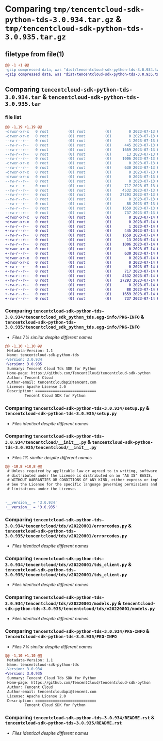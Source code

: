 # Comparing `tmp/tencentcloud-sdk-python-tds-3.0.934.tar.gz` & `tmp/tencentcloud-sdk-python-tds-3.0.935.tar.gz`

## filetype from file(1)

```diff
@@ -1 +1 @@
-gzip compressed data, was "dist/tencentcloud-sdk-python-tds-3.0.934.tar", last modified: Thu Jul 13 00:35:03 2023, max compression
+gzip compressed data, was "dist/tencentcloud-sdk-python-tds-3.0.935.tar", last modified: Fri Jul 14 00:39:57 2023, max compression
```

## Comparing `tencentcloud-sdk-python-tds-3.0.934.tar` & `tencentcloud-sdk-python-tds-3.0.935.tar`

### file list

```diff
@@ -1,19 +1,19 @@
-drwxr-xr-x   0 root         (0) root         (0)        0 2023-07-13 00:35:03.000000 tencentcloud-sdk-python-tds-3.0.934/
-drwxr-xr-x   0 root         (0) root         (0)        0 2023-07-13 00:35:03.000000 tencentcloud-sdk-python-tds-3.0.934/tencentcloud_sdk_python_tds.egg-info/
--rw-r--r--   0 root         (0) root         (0)        1 2023-07-13 00:35:03.000000 tencentcloud-sdk-python-tds-3.0.934/tencentcloud_sdk_python_tds.egg-info/dependency_links.txt
--rw-r--r--   0 root         (0) root         (0)      445 2023-07-13 00:35:03.000000 tencentcloud-sdk-python-tds-3.0.934/tencentcloud_sdk_python_tds.egg-info/SOURCES.txt
--rw-r--r--   0 root         (0) root         (0)     1659 2023-07-13 00:35:03.000000 tencentcloud-sdk-python-tds-3.0.934/tencentcloud_sdk_python_tds.egg-info/PKG-INFO
--rw-r--r--   0 root         (0) root         (0)       13 2023-07-13 00:35:03.000000 tencentcloud-sdk-python-tds-3.0.934/tencentcloud_sdk_python_tds.egg-info/top_level.txt
--rw-r--r--   0 root         (0) root         (0)     1006 2023-07-13 00:35:03.000000 tencentcloud-sdk-python-tds-3.0.934/setup.py
-drwxr-xr-x   0 root         (0) root         (0)        0 2023-07-13 00:35:03.000000 tencentcloud-sdk-python-tds-3.0.934/tencentcloud/
--rw-r--r--   0 root         (0) root         (0)      630 2023-07-13 00:35:03.000000 tencentcloud-sdk-python-tds-3.0.934/tencentcloud/__init__.py
-drwxr-xr-x   0 root         (0) root         (0)        0 2023-07-13 00:35:03.000000 tencentcloud-sdk-python-tds-3.0.934/tencentcloud/tds/
-drwxr-xr-x   0 root         (0) root         (0)        0 2023-07-13 00:35:03.000000 tencentcloud-sdk-python-tds-3.0.934/tencentcloud/tds/v20220801/
--rw-r--r--   0 root         (0) root         (0)        0 2023-07-13 00:35:03.000000 tencentcloud-sdk-python-tds-3.0.934/tencentcloud/tds/v20220801/__init__.py
--rw-r--r--   0 root         (0) root         (0)      717 2023-07-13 00:35:03.000000 tencentcloud-sdk-python-tds-3.0.934/tencentcloud/tds/v20220801/errorcodes.py
--rw-r--r--   0 root         (0) root         (0)     4532 2023-07-13 00:35:03.000000 tencentcloud-sdk-python-tds-3.0.934/tencentcloud/tds/v20220801/tds_client.py
--rw-r--r--   0 root         (0) root         (0)    27293 2023-07-13 00:35:03.000000 tencentcloud-sdk-python-tds-3.0.934/tencentcloud/tds/v20220801/models.py
--rw-r--r--   0 root         (0) root         (0)        0 2023-07-13 00:35:03.000000 tencentcloud-sdk-python-tds-3.0.934/tencentcloud/tds/__init__.py
--rw-r--r--   0 root         (0) root         (0)       88 2023-07-13 00:35:03.000000 tencentcloud-sdk-python-tds-3.0.934/setup.cfg
--rw-r--r--   0 root         (0) root         (0)     1659 2023-07-13 00:35:03.000000 tencentcloud-sdk-python-tds-3.0.934/PKG-INFO
--rw-r--r--   0 root         (0) root         (0)      737 2023-07-13 00:35:03.000000 tencentcloud-sdk-python-tds-3.0.934/README.rst
+drwxr-xr-x   0 root         (0) root         (0)        0 2023-07-14 00:39:57.000000 tencentcloud-sdk-python-tds-3.0.935/
+drwxr-xr-x   0 root         (0) root         (0)        0 2023-07-14 00:39:57.000000 tencentcloud-sdk-python-tds-3.0.935/tencentcloud_sdk_python_tds.egg-info/
+-rw-r--r--   0 root         (0) root         (0)        1 2023-07-14 00:39:57.000000 tencentcloud-sdk-python-tds-3.0.935/tencentcloud_sdk_python_tds.egg-info/dependency_links.txt
+-rw-r--r--   0 root         (0) root         (0)      445 2023-07-14 00:39:57.000000 tencentcloud-sdk-python-tds-3.0.935/tencentcloud_sdk_python_tds.egg-info/SOURCES.txt
+-rw-r--r--   0 root         (0) root         (0)     1659 2023-07-14 00:39:57.000000 tencentcloud-sdk-python-tds-3.0.935/tencentcloud_sdk_python_tds.egg-info/PKG-INFO
+-rw-r--r--   0 root         (0) root         (0)       13 2023-07-14 00:39:57.000000 tencentcloud-sdk-python-tds-3.0.935/tencentcloud_sdk_python_tds.egg-info/top_level.txt
+-rw-r--r--   0 root         (0) root         (0)     1006 2023-07-14 00:39:57.000000 tencentcloud-sdk-python-tds-3.0.935/setup.py
+drwxr-xr-x   0 root         (0) root         (0)        0 2023-07-14 00:39:57.000000 tencentcloud-sdk-python-tds-3.0.935/tencentcloud/
+-rw-r--r--   0 root         (0) root         (0)      630 2023-07-14 00:39:57.000000 tencentcloud-sdk-python-tds-3.0.935/tencentcloud/__init__.py
+drwxr-xr-x   0 root         (0) root         (0)        0 2023-07-14 00:39:57.000000 tencentcloud-sdk-python-tds-3.0.935/tencentcloud/tds/
+drwxr-xr-x   0 root         (0) root         (0)        0 2023-07-14 00:39:57.000000 tencentcloud-sdk-python-tds-3.0.935/tencentcloud/tds/v20220801/
+-rw-r--r--   0 root         (0) root         (0)        0 2023-07-14 00:39:57.000000 tencentcloud-sdk-python-tds-3.0.935/tencentcloud/tds/v20220801/__init__.py
+-rw-r--r--   0 root         (0) root         (0)      717 2023-07-14 00:39:57.000000 tencentcloud-sdk-python-tds-3.0.935/tencentcloud/tds/v20220801/errorcodes.py
+-rw-r--r--   0 root         (0) root         (0)     4532 2023-07-14 00:39:57.000000 tencentcloud-sdk-python-tds-3.0.935/tencentcloud/tds/v20220801/tds_client.py
+-rw-r--r--   0 root         (0) root         (0)    27293 2023-07-14 00:39:57.000000 tencentcloud-sdk-python-tds-3.0.935/tencentcloud/tds/v20220801/models.py
+-rw-r--r--   0 root         (0) root         (0)        0 2023-07-14 00:39:57.000000 tencentcloud-sdk-python-tds-3.0.935/tencentcloud/tds/__init__.py
+-rw-r--r--   0 root         (0) root         (0)       88 2023-07-14 00:39:57.000000 tencentcloud-sdk-python-tds-3.0.935/setup.cfg
+-rw-r--r--   0 root         (0) root         (0)     1659 2023-07-14 00:39:57.000000 tencentcloud-sdk-python-tds-3.0.935/PKG-INFO
+-rw-r--r--   0 root         (0) root         (0)      737 2023-07-14 00:39:57.000000 tencentcloud-sdk-python-tds-3.0.935/README.rst
```

### Comparing `tencentcloud-sdk-python-tds-3.0.934/tencentcloud_sdk_python_tds.egg-info/PKG-INFO` & `tencentcloud-sdk-python-tds-3.0.935/tencentcloud_sdk_python_tds.egg-info/PKG-INFO`

 * *Files 7% similar despite different names*

```diff
@@ -1,10 +1,10 @@
 Metadata-Version: 1.1
 Name: tencentcloud-sdk-python-tds
-Version: 3.0.934
+Version: 3.0.935
 Summary: Tencent Cloud Tds SDK for Python
 Home-page: https://github.com/TencentCloud/tencentcloud-sdk-python
 Author: Tencent Cloud
 Author-email: tencentcloudapi@tencent.com
 License: Apache License 2.0
 Description: ============================
         Tencent Cloud SDK for Python
```

### Comparing `tencentcloud-sdk-python-tds-3.0.934/setup.py` & `tencentcloud-sdk-python-tds-3.0.935/setup.py`

 * *Files identical despite different names*

### Comparing `tencentcloud-sdk-python-tds-3.0.934/tencentcloud/__init__.py` & `tencentcloud-sdk-python-tds-3.0.935/tencentcloud/__init__.py`

 * *Files 1% similar despite different names*

```diff
@@ -10,8 +10,8 @@
 # Unless required by applicable law or agreed to in writing, software
 # distributed under the License is distributed on an "AS IS" BASIS,
 # WITHOUT WARRANTIES OR CONDITIONS OF ANY KIND, either express or implied.
 # See the License for the specific language governing permissions and
 # limitations under the License.
 
 
-__version__ = '3.0.934'
+__version__ = '3.0.935'
```

### Comparing `tencentcloud-sdk-python-tds-3.0.934/tencentcloud/tds/v20220801/errorcodes.py` & `tencentcloud-sdk-python-tds-3.0.935/tencentcloud/tds/v20220801/errorcodes.py`

 * *Files identical despite different names*

### Comparing `tencentcloud-sdk-python-tds-3.0.934/tencentcloud/tds/v20220801/tds_client.py` & `tencentcloud-sdk-python-tds-3.0.935/tencentcloud/tds/v20220801/tds_client.py`

 * *Files identical despite different names*

### Comparing `tencentcloud-sdk-python-tds-3.0.934/tencentcloud/tds/v20220801/models.py` & `tencentcloud-sdk-python-tds-3.0.935/tencentcloud/tds/v20220801/models.py`

 * *Files identical despite different names*

### Comparing `tencentcloud-sdk-python-tds-3.0.934/PKG-INFO` & `tencentcloud-sdk-python-tds-3.0.935/PKG-INFO`

 * *Files 7% similar despite different names*

```diff
@@ -1,10 +1,10 @@
 Metadata-Version: 1.1
 Name: tencentcloud-sdk-python-tds
-Version: 3.0.934
+Version: 3.0.935
 Summary: Tencent Cloud Tds SDK for Python
 Home-page: https://github.com/TencentCloud/tencentcloud-sdk-python
 Author: Tencent Cloud
 Author-email: tencentcloudapi@tencent.com
 License: Apache License 2.0
 Description: ============================
         Tencent Cloud SDK for Python
```

### Comparing `tencentcloud-sdk-python-tds-3.0.934/README.rst` & `tencentcloud-sdk-python-tds-3.0.935/README.rst`

 * *Files identical despite different names*

